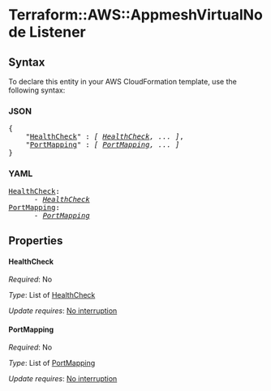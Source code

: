 # Terraform::AWS::AppmeshVirtualNode Listener

## Syntax

To declare this entity in your AWS CloudFormation template, use the following syntax:

### JSON

<pre>
{
    "<a href="#healthcheck" title="HealthCheck">HealthCheck</a>" : <i>[ <a href="listener-healthcheck.md">HealthCheck</a>, ... ]</i>,
    "<a href="#portmapping" title="PortMapping">PortMapping</a>" : <i>[ <a href="listener-portmapping.md">PortMapping</a>, ... ]</i>
}
</pre>

### YAML

<pre>
<a href="#healthcheck" title="HealthCheck">HealthCheck</a>: <i>
      - <a href="listener-healthcheck.md">HealthCheck</a></i>
<a href="#portmapping" title="PortMapping">PortMapping</a>: <i>
      - <a href="listener-portmapping.md">PortMapping</a></i>
</pre>

## Properties

#### HealthCheck

_Required_: No

_Type_: List of <a href="listener-healthcheck.md">HealthCheck</a>

_Update requires_: [No interruption](https://docs.aws.amazon.com/AWSCloudFormation/latest/UserGuide/using-cfn-updating-stacks-update-behaviors.html#update-no-interrupt)

#### PortMapping

_Required_: No

_Type_: List of <a href="listener-portmapping.md">PortMapping</a>

_Update requires_: [No interruption](https://docs.aws.amazon.com/AWSCloudFormation/latest/UserGuide/using-cfn-updating-stacks-update-behaviors.html#update-no-interrupt)

